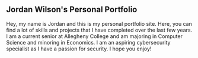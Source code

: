 ## Jordan Wilson's Personal Portfolio



Hey, my name is Jordan and this is my personal portfolio site. Here, you can find
a lot of skills and projects that I have completed over the last few years. I am
a current senior at Allegheny College and am majoring in Computer Science and minoring in Economics.
I am an aspiring cybersecurity specialist as I have a passion for security. I hope
you enjoy!
